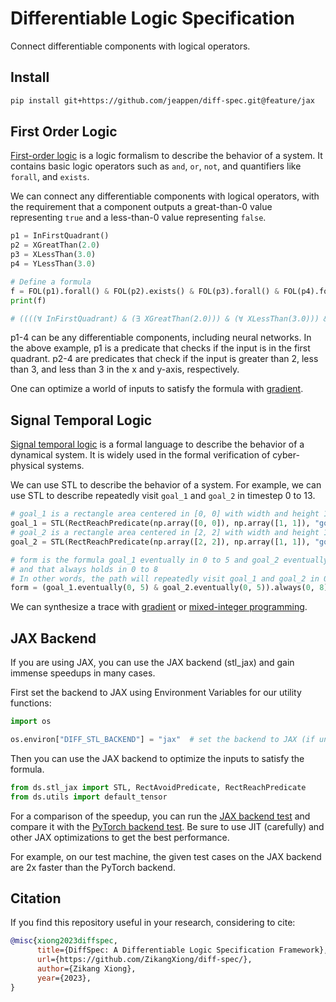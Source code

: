 # Differentiable Logic Specification

Connect differentiable components with logical operators.

## Install

```bash
pip install git+https://github.com/jeappen/diff-spec.git@feature/jax
```

## First Order Logic

[First-order logic](https://en.wikipedia.org/wiki/First-order_logic) is a logic formalism to describe the behavior of a
system. It contains basic logic operators such as `and`, `or`, `not`, and quantifiers like `forall`, and `exists`.

We can connect any differentiable components with logical operators, with the requirement that a component outputs a
great-than-0 value representing
`true` and a less-than-0 value representing `false`.

```python
p1 = InFirstQuadrant()
p2 = XGreatThan(2.0)
p3 = XLessThan(3.0)
p4 = YLessThan(3.0)

# Define a formula
f = FOL(p1).forall() & FOL(p2).exists() & FOL(p3).forall() & FOL(p4).forall()
print(f)

# ((((∀ InFirstQuadrant) & (∃ XGreatThan(2.0))) & (∀ XLessThan(3.0))) & (∀ YLessThan(3.0)))
```

p1-4 can be any differentiable components, including neural networks. In the above example, p1 is a predicate that
checks if the input is in the first quadrant. p2-4 are predicates that check if the input is greater than 2, less than
3, and less than 3 in the x and y-axis, respectively.

One can optimize a world of inputs to satisfy the formula with [gradient](examples/fol/differentiability.py).

## Signal Temporal Logic

[Signal temporal logic](https://people.eecs.berkeley.edu/~sseshia/fmee/lectures/EECS294-98_Spring2014_STL_Lecture.pdf)
is a formal language to describe the behavior of a dynamical system. It is widely used in the formal verification of
cyber-physical systems.

We can use STL to describe the behavior of a system. For example, we can use STL to describe repeatedly visit `goal_1`
and `goal_2` in timestep 0 to 13.

```python
# goal_1 is a rectangle area centered in [0, 0] with width and height 1
goal_1 = STL(RectReachPredicate(np.array([0, 0]), np.array([1, 1]), "goal_1"))
# goal_2 is a rectangle area centered in [2, 2] with width and height 1
goal_2 = STL(RectReachPredicate(np.array([2, 2]), np.array([1, 1]), "goal_2"))

# form is the formula goal_1 eventually in 0 to 5 and goal_2 eventually in 0 to 5
# and that always holds in 0 to 8
# In other words, the path will repeatedly visit goal_1 and goal_2 in 0 to 13
form = (goal_1.eventually(0, 5) & goal_2.eventually(0, 5)).always(0, 8)
```

We can synthesize a trace with [gradient](examples/stl/differentiability.py)
or [mixed-integer programming](examples/stl/solver.py).

<!-- ## Probability Temporal Logic (Ongoing)
Probability temporal logic is an ongoing work integrating probability and random variables into temporal logic. It is useful in robot planning and control, reinforcement learning, and formal verification. -->

## JAX Backend

If you are using JAX, you can use the JAX backend (stl_jax) and gain immense speedups in many cases.

First set the backend to JAX using Environment Variables for our utility functions:

```python
import os

os.environ["DIFF_STL_BACKEND"] = "jax"  # set the backend to JAX (if unset or any other value uses the PyTorch backend)
```

Then you can use the JAX backend to optimize the inputs to satisfy the formula.

```python
from ds.stl_jax import STL, RectAvoidPredicate, RectReachPredicate
from ds.utils import default_tensor
```

For a comparison of the speedup, you can run the [JAX backend test](tests/test_stl_jax.py) and compare it with
the [PyTorch backend test](tests/test_stl.py).
Be sure to use JIT (carefully) and other JAX optimizations to get the best performance.

For example, on our test machine, the given test cases on the JAX backend are 2x faster than the PyTorch backend.

## Citation

If you find this repository useful in your research, considering to cite:

```bibtex
@misc{xiong2023diffspec,
      title={DiffSpec: A Differentiable Logic Specification Framework},
      url={https://github.com/ZikangXiong/diff-spec/},
      author={Zikang Xiong},
      year={2023},
}
```
